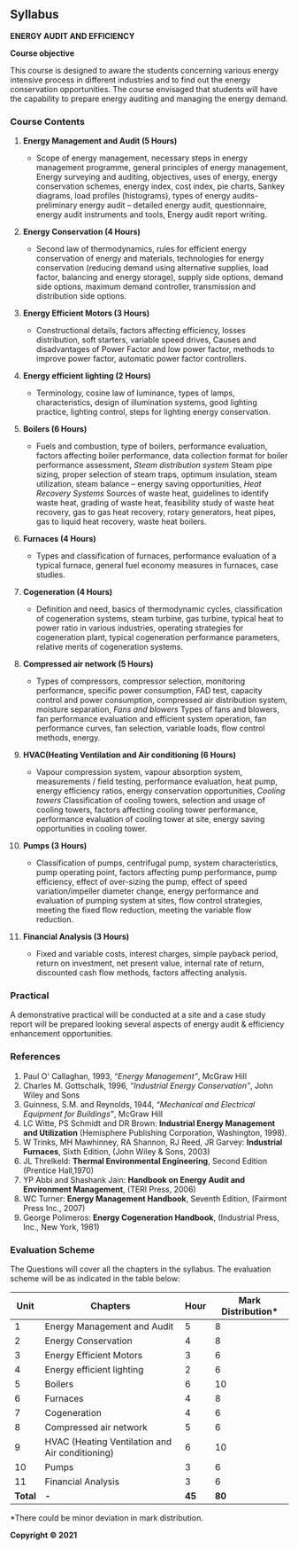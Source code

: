 ## Syllabus

**ENERGY AUDIT AND EFFICIENCY**

**Course objective** 

This course is designed to aware the students concerning various energy intensive process in different industries and to find out the energy conservation opportunities. The course envisaged that students will have the capability to prepare energy auditing and managing the energy demand.

### **Course Contents**

1. **Energy Management and Audit (5 Hours)**
    * Scope of energy management, necessary steps in energy management programme, general principles of energy management, Energy surveying and auditing, objectives, uses of energy, energy conservation schemes, energy index, cost index, pie charts, Sankey diagrams, load profiles (histograms), types of energy audits-preliminary energy audit – detailed energy audit, questionnaire, energy audit instruments and tools, Energy audit report writing.

2. **Energy Conservation (4 Hours)**
    * Second law of thermodynamics, rules for efficient energy conservation of energy and materials, technologies for energy conservation (reducing demand using alternative supplies, load factor, balancing and energy storage), supply side options, demand side options, maximum demand controller, transmission and distribution side options.

3. **Energy Efficient Motors (3 Hours)**
    * Constructional details, factors affecting efficiency, losses distribution, soft starters, variable speed drives, Causes and disadvantages of Power Factor and low power factor, methods to improve power factor, automatic power factor controllers.

4. **Energy efficient lighting (2 Hours)**
    * Terminology, cosine law of luminance, types of lamps, characteristics, design of illumination systems, good lighting practice, lighting control, steps for lighting energy conservation.

5. **Boilers (6 Hours)**
    * Fuels and combustion, type of boilers, performance evaluation, factors affecting boiler performance, data collection format for boiler performance assessment, *Steam distribution system* Steam pipe sizing, proper selection of steam traps, optimum insulation, steam utilization, steam balance – energy saving opportunities, *Heat Recovery Systems* Sources of waste heat, guidelines to identify waste heat, grading of waste heat, feasibility study of waste heat recovery, gas to gas heat recovery, rotary generators, heat pipes, gas to liquid heat recovery, waste heat boilers.

6. **Furnaces (4 Hours)**
    * Types and classification of furnaces, performance evaluation of a typical furnace, general fuel economy measures in furnaces, case studies.

7. **Cogeneration (4 Hours)**
    * Definition and need, basics of thermodynamic cycles, classification of cogeneration systems, steam turbine, gas turbine, typical heat to power ratio in various industries, operating strategies for cogeneration plant, typical cogeneration performance parameters, relative merits of cogeneration systems.

8. **Compressed air network (5 Hours)**
    * Types of compressors, compressor selection, monitoring performance, specific power consumption, FAD test, capacity control and power consumption, compressed air distribution system, moisture separation, *Fans and blowers* Types of fans and blowers, fan performance evaluation and efficient system operation, fan performance curves, fan selection, variable loads, flow control methods, energy.

9. **HVAC(Heating Ventilation and Air conditioning (6 Hours)**
    * Vapour compression system, vapour absorption system, measurements / field testing, performance evaluation, heat pump, energy efficiency ratios, energy conservation opportunities, *Cooling towers* Classification of cooling towers, selection and usage of cooling towers, factors affecting cooling tower performance, performance evaluation of cooling tower at site, energy saving opportunities in cooling tower.

10. **Pumps (3 Hours)**
    * Classification of pumps, centrifugal pump, system characteristics, pump operating point, factors affecting pump performance, pump efficiency, effect of over-sizing the pump, effect of speed variation/impeller diameter change, energy performance and evaluation of pumping system at sites, flow control strategies, meeting the fixed flow reduction, meeting the variable flow reduction.

11. **Financial Analysis (3 Hours)**
    * Fixed and variable costs, interest charges, simple payback period, return on investment, net present value, internal rate of return, discounted cash flow methods, factors affecting analysis.

### **Practical**
A demonstrative practical will be conducted at a site and a case study report will be prepared looking several aspects of energy audit & efficiency enhancement opportunities.

### **References**

1. Paul O' Callaghan, 1993, *“Energy Management”*, McGraw Hill
2. Charles M. Gottschalk, 1996, *“Industrial Energy Conservation”*, John Wiley and Sons
3. Guinness, S.M. and Reynolds, 1944, *“Mechanical and Electrical Equipment for Buildings”*, McGraw Hill
4. LC Witte, PS Schmidt and DR Brown: **Industrial Energy Management and Utilization** (Hemisphere Publishing Corporation, Washington, 1998).
5. W Trinks, MH Mawhinney, RA Shannon, RJ Reed, JR Garvey: **Industrial Furnaces**, Sixth Edition, (John Wiley & Sons, 2003)
6. JL Threlkeld: **Thermal Environmental Engineering**, Second Edition (Prentice Hall,1970)
7. YP Abbi and Shashank Jain: **Handbook on Energy Audit and Environment Management**, (TERI Press, 2006)
8. WC Turner: **Energy Management Handbook**, Seventh Edition, (Fairmont Press Inc., 2007)
9. George Polimeros: **Energy Cogeneration Handbook**, (Industrial Press, Inc., New York, 1981)

### **Evaluation Scheme**

The Questions will cover all the chapters in the syllabus. The evaluation scheme will be as indicated in the table below:

| Unit | Chapters | Hour | Mark Distribution* |
|---|---|---|---|
| 1 | Energy Management and Audit | 5 | 8 |
| 2 | Energy Conservation | 4 | 8 |
| 3 | Energy Efficient Motors | 3 | 6 |
| 4 | Energy efficient lighting | 2 | 6 |
| 5 | Boilers | 6 | 10 |
| 6 | Furnaces | 4 | 8 |
| 7 | Cogeneration | 4 | 6 |
| 8 | Compressed air network | 5 | 6 |
| 9 | HVAC (Heating Ventilation and Air conditioning) | 6 | 10 |
| 10 | Pumps | 3 | 6 |
| 11 | Financial Analysis | 3 | 6 |
| **Total** | **-** | **45** | **80** |

*There could be minor deviation in mark distribution.

**Copyright © 2021**
